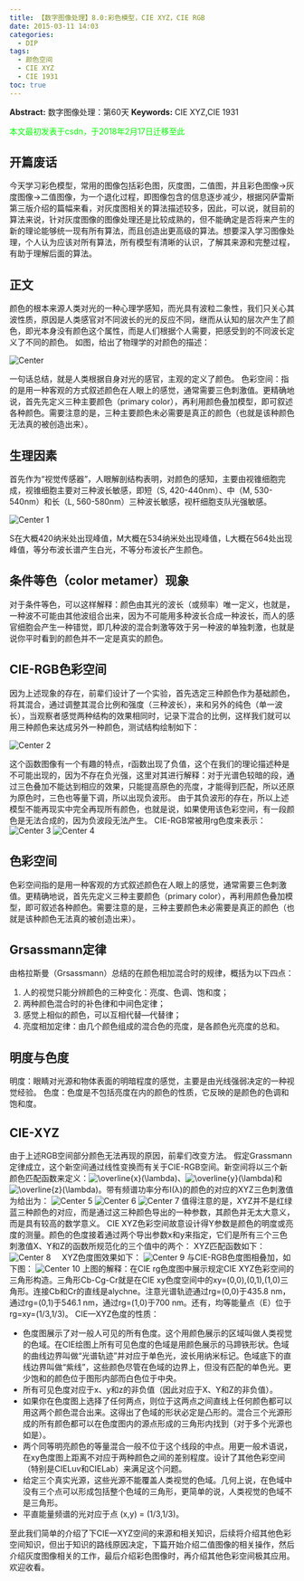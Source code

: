 ```yaml
---
title: 【数字图像处理】8.0:彩色模型，CIE XYZ，CIE RGB
date: 2015-03-11 14:03
categories:
  - DIP
tags:
  - 颜色空间
  - CIE XYZ
  - CIE 1931
toc: true
---
```

**Abstract:** 数字图像处理：第60天
**Keywords:** CIE XYZ,CIE 1931
<!--more-->
<font color="00FF00">本文最初发表于csdn，于2018年2月17日迁移至此</font>
## 开篇废话
今天学习彩色模型，常用的图像包括彩色图，灰度图，二值图，并且彩色图像->灰度图像->二值图像，为一个退化过程，即图像包含的信息逐步减少，根据冈萨雷斯第三版介绍的篇幅来看，对灰度图相关的算法描述较多，因此，可以说，就目前的算法来说，针对灰度图像的图像处理还是比较成熟的，但不能确定是否将来产生的新的理论能够统一现有所有算法，而且创造出更高级的算法。想要深入学习图像处理，个人认为应该对所有算法，所有模型有清晰的认识，了解其来源和完整过程，有助于理解后面的算法。

## 正文

颜色的根本来源人类对光的一种心理学感知，而光具有波粒二象性，我们只关心其波性质，原因是人类感官对不同波长的光的反应不同，继而从认知的层次产生了颜色，即光本身没有颜色这个属性，而是人们根据个人需要，把感受到的不同波长定义了不同的颜色。
如图，给出了物理学的对颜色的描述：

![Center][]

一句话总结，就是人类根据自身对光的感官，主观的定义了颜色。
色彩空间：指的是用一种客观的方式叙述颜色在人眼上的感觉，通常需要三色刺激值。更精确地说，首先先定义三种主要颜色（primary color），再利用颜色叠加模型，即可叙述各种颜色。需要注意的是，三种主要颜色未必需要是真正的颜色（也就是该种颜色无法真的被创造出来）。

## 生理因素
首先作为“视觉传感器”，人眼解剖结构表明，对颜色的感知，主要由视锥细胞完成，视锥细胞主要对三种波长敏感，即短（S, 420-440nm）、中（M, 530-540nm）和长（L, 560-580nm）三种波长敏感，视杆细胞支队光强敏感。

![Center 1][]

S在大概420纳米处出现峰值，M大概在534纳米处出现峰值，L大概在564处出现峰值，等分布波长谱产生白光，不等分布波长产生颜色。

## 条件等色（color metamer）现象
对于条件等色，可以这样解释：颜色由其光的波长（或频率）唯一定义，也就是，一种波不可能由其他波组合出来，因为不可能用多种波长合成一种波长，而人的感官细胞会产生一种错觉，即几种波的混合刺激等效于另一种波的单独刺激，也就是说你平时看到的颜色并不一定是真实的颜色。

## CIE-RGB色彩空间
因为上述现象的存在，前辈们设计了一个实验，首先选定三种颜色作为基础颜色，将其混合，通过调整其混合比例和强度（三种波长），来和另外的纯色（单一波长），当观察者感觉两种结构的效果相同时，记录下混合的比例，这样我们就可以用三种颜色来达成另外一种颜色，测试结构绘制如下：

![Center 2][]

这个函数图像有一个有趣的特点，r函数出现了负值，这个在我们的理论描述种是不可能出现的，因为不存在负光强，这里对其进行解释：对于光谱色较暗的段，通过三色叠加不能达到相应的效果，只能提高原色的亮度，才能得到匹配，所以还原为原色时，三色也等量下调，所以出现负波形。
由于其负波形的存在，所以上述模型不能再现实中完全再现所有颜色，也就是说，如果使用该色彩空间，有一段颜色是无法合成的，因为负波段无法产生。
CIE-RGB常被用rg色度来表示：
![Center 3][]
![Center 4][]
## 色彩空间
色彩空间指的是用一种客观的方式叙述颜色在人眼上的感觉，通常需要三色刺激值。更精确地说，首先先定义三种主要颜色（primary color），再利用颜色叠加模型，即可叙述各种颜色。需要注意的是，三种主要颜色未必需要是真正的颜色（也就是该种颜色无法真的被创造出来）。
## Grsassmann定律
由格拉斯曼（Grsassmann）总结的在颜色相加混合时的规律，概括为以下四点：

1. 人的视觉只能分辨颜色的三种变化：亮度、色调、饱和度；
2. 两种颜色混合时的补色律和中间色定律；
3. 感觉上相似的颜色，可以互相代替—代替律；
4. 亮度相加定律：由几个颜色组成的混合色的亮度，是各颜色光亮度的总和。

## 明度与色度
明度：眼睛对光源和物体表面的明暗程度的感觉，主要是由光线强弱决定的一种视觉经验。
色度：色度是不包括亮度在内的颜色的性质，它反映的是颜色的色调和饱和度。

## CIE-XYZ
由于上述RGB空间部分颜色无法再现的原因，前辈们改变方法。
假定Grassmann定律成立，这个新空间通过线性变换而有关于CIE-RGB空间。新空间将以三个新颜色匹配函数来定义：![\\overline\{x\}(\\lambda)][overline_x_lambda]、![\\overline\{y\}(\\lambda)][overline_y_lambda]和![\\overline\{z\}(\\lambda)][overline_z_lambda]。带有频谱功率分布I(λ)的颜色的对应的XYZ三色刺激值为给出为：
![Center 5][]
![Center 6][]
![Center 7][]
值得注意的是，XYZ并不是红绿蓝三种颜色的对应，而是通过这三种颜色导出的一种参数，其颜色并无太大意义，而是具有较高的数学意义。
CIE XYZ色彩空间故意设计得Y参数是颜色的明度或亮度的测量。颜色的色度接着通过两个导出参数x和y来指定，它们是所有三个三色刺激值X、Y和Z的函数所规范化的三个值中的两个：
XYZ匹配函数如下：
![Center 8][]    
XYZ色度图效果如下：
![Center 9][]
与CIE-RGB色度图相叠加，如下图：
![Center 10][]
上图的解释：在CIE rg色度图中展示规定CIE XYZ色彩空间的三角形构造。三角形Cb-Cg-Cr就是在CIE xy色度空间中的xy=(0,0),(0,1),(1,0)三角形。连接Cb和Cr的直线是alychne。注意光谱轨迹通过rg=(0,0)于435.8 nm，通过rg=(0,1)于546.1 nm，通过rg=(1,0)于700 nm。还有，均等能量点（E）位于rg=xy=(1/3,1/3)。
CIE—XYZ色度的性质：
*  色度图展示了对一般人可见的所有色度。这个用颜色展示的区域叫做人类视觉的色域。在CIE绘图上所有可见色度的色域是用颜色展示的马蹄铁形状。色域的曲线边界叫做“光谱轨迹”并对应于单色光，波长用纳米标记。色域底下的直线边界叫做“紫线”，这些颜色尽管在色域的边界上，但没有匹配的单色光。更少饱和的颜色位于图形内部而白色位于中央。
*  所有可见色度对应于x、y和z的非负值（因此对应于X、Y和Z的非负值）。
*  如果你在色度图上选择了任何两点，则位于这两点之间直线上任何颜色都可以用这两个颜色混合出来。这得出了色域的形状必定是凸形的。混合三个光源形成的所有颜色都可以在色度图内的源点形成的三角形内找到（对于多个光源也如是）。
*  两个同等明亮颜色的等量混合一般不位于这个线段的中点。用更一般术语说，在xy色度图上距离不对应于两种颜色之间的差别程度。设计了其他色彩空间（特别是CIELuv和CIELab）来满足这个问题。
*  给定三个真实光源，这些光源不能覆盖人类视觉的色域。几何上说，在色域中没有三个点可以形成包括整个色域的三角形，更简单的说，人类视觉的色域不是三角形。
*  平直能量频谱的光对应于点 (x,y) = (1/3,1/3)。

至此我们简单的介绍了下CIE—XYZ空间的来源和相关知识，后续将介绍其他色彩空间知识，但出于知识的路线原因决定，下篇开始介绍二值图像的相关操作，然后介绍灰度图像相关的工作，最后介绍彩色图像时，再介绍其他色彩空间极其应用。欢迎收看。


[Center]: https://tony4ai-1251394096.cos.ap-hongkong.myqcloud.com/blog_images/DIP-8-0-彩色模型-CIEXYZ-CIERGB/20141220123439812.jpg
[Center 1]: https://tony4ai-1251394096.cos.ap-hongkong.myqcloud.com/blog_images/DIP-8-0-彩色模型-CIEXYZ-CIERGB/20141222112304172.jpg
[Center 2]: https://tony4ai-1251394096.cos.ap-hongkong.myqcloud.com/blog_images/DIP-8-0-彩色模型-CIEXYZ-CIERGB/20141222114140775.png
[Center 3]: https://tony4ai-1251394096.cos.ap-hongkong.myqcloud.com/blog_images/DIP-8-0-彩色模型-CIEXYZ-CIERGB/20141222140240997.png
[Center 4]: https://tony4ai-1251394096.cos.ap-hongkong.myqcloud.com/blog_images/DIP-8-0-彩色模型-CIEXYZ-CIERGB/20141222140249625.png
[overline_x_lambda]: https://tony4ai-1251394096.cos.ap-hongkong.myqcloud.com/blog_images/DIP-8-0-彩色模型-CIEXYZ-CIERGB/557e8d4cdd91b4461411088939ab1a41.png
[overline_y_lambda]: https://tony4ai-1251394096.cos.ap-hongkong.myqcloud.com/blog_images/DIP-8-0-彩色模型-CIEXYZ-CIERGB/bee0b0d1dea7e1937ec3710c7c435f3e.png
[overline_z_lambda]: https://tony4ai-1251394096.cos.ap-hongkong.myqcloud.com/blog_images/DIP-8-0-彩色模型-CIEXYZ-CIERGB/5aa5f099f72042122adaa7b313c37045.png
[Center 5]: https://tony4ai-1251394096.cos.ap-hongkong.myqcloud.com/blog_images/DIP-8-0-彩色模型-CIEXYZ-CIERGB/20141222140916895.png
[Center 6]: https://tony4ai-1251394096.cos.ap-hongkong.myqcloud.com/blog_images/DIP-8-0-彩色模型-CIEXYZ-CIERGB/20141222140922562.png
[Center 7]: https://tony4ai-1251394096.cos.ap-hongkong.myqcloud.com/blog_images/DIP-8-0-彩色模型-CIEXYZ-CIERGB/20141222140935911.png
[Center 8]: https://tony4ai-1251394096.cos.ap-hongkong.myqcloud.com/blog_images/DIP-8-0-彩色模型-CIEXYZ-CIERGB/20141222141529859.png
[Center 9]: https://tony4ai-1251394096.cos.ap-hongkong.myqcloud.com/blog_images/DIP-8-0-彩色模型-CIEXYZ-CIERGB/20141222141337649.png
[Center 10]: https://tony4ai-1251394096.cos.ap-hongkong.myqcloud.com/blog_images/DIP-8-0-彩色模型-CIEXYZ-CIERGB/20141222141141897.png
